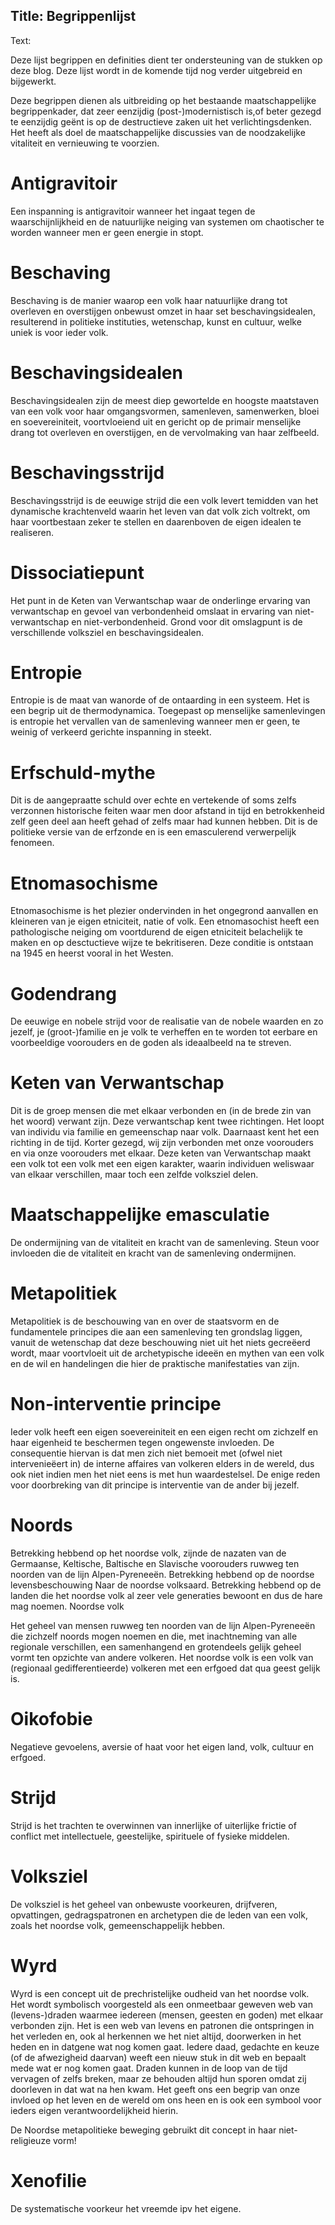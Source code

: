 Title: Begrippenlijst
----
Text: 

Deze lijst begrippen en definities dient ter ondersteuning van de stukken op deze blog. 
Deze lijst wordt in de komende tijd nog verder uitgebreid en bijgewerkt.

Deze begrippen dienen als uitbreiding op het bestaande maatschappelijke begrippenkader, dat zeer eenzijdig (post-)modernistisch is,of beter gezegd te eenzijdig geënt is op de destructieve zaken uit het verlichtingsdenken. 
Het heeft als doel de  maatschappelijke discussies van de noodzakelijke vitaliteit en vernieuwing te voorzien.

# Antigravitoir

Een inspanning  is antigravitoir wanneer het ingaat tegen de waarschijnlijkheid en de natuurlijke neiging van systemen om chaotischer te worden wanneer men er geen energie in stopt.

# Beschaving

Beschaving is de manier waarop een volk haar natuurlijke drang tot overleven en overstijgen onbewust omzet in haar set beschavingsidealen, resulterend in politieke instituties, wetenschap, kunst en cultuur, welke uniek is voor ieder volk.

# Beschavingsidealen

Beschavingsidealen zijn de meest diep gewortelde en hoogste maatstaven van een volk voor haar omgangsvormen, samenleven, samenwerken, bloei en soevereiniteit, voortvloeiend uit en gericht op de primair menselijke drang  tot overleven en overstijgen, en de vervolmaking van haar zelfbeeld.

# Beschavingsstrijd

Beschavingsstrijd is de eeuwige strijd die een volk levert temidden van het dynamische krachtenveld waarin het leven van dat volk zich voltrekt, om haar voortbestaan zeker te stellen en daarenboven de eigen idealen te realiseren.

# Dissociatiepunt

Het punt in de Keten van Verwantschap waar de onderlinge ervaring van verwantschap en gevoel van verbondenheid omslaat in ervaring van niet-verwantschap en niet-verbondenheid. Grond voor dit omslagpunt is de verschillende volksziel en beschavingsidealen.

# Entropie

Entropie is de maat van wanorde of de ontaarding in een systeem. Het is een begrip uit de thermodynamica. Toegepast op menselijke samenlevingen is entropie het vervallen van de samenleving wanneer men er geen, te weinig of verkeerd gerichte inspanning in steekt.

# Erfschuld-mythe

Dit is de aangepraatte schuld over echte en vertekende of soms zelfs verzonnen historische feiten waar men door afstand in tijd en betrokkenheid zelf geen deel aan heeft gehad of zelfs maar had kunnen hebben. Dit is de politieke versie van de erfzonde en is een emasculerend verwerpelijk fenomeen.

# Etnomasochisme

Etnomasochisme is het plezier ondervinden in het ongegrond aanvallen en kleineren van je eigen etniciteit, natie of volk. Een etnomasochist heeft een pathologische neiging om voortdurend de eigen etniciteit belachelijk te maken en op desctuctieve wijze te bekritiseren. Deze conditie is ontstaan na 1945 en heerst vooral in het Westen.

# Godendrang

De eeuwige en nobele strijd voor de realisatie van de nobele waarden en zo jezelf, je (groot-)familie en je volk te verheffen en te worden tot eerbare en voorbeeldige voorouders en de goden als ideaalbeeld na te streven.

# Keten van Verwantschap

Dit is de groep mensen die met elkaar verbonden en (in de brede zin van het woord) verwant zijn. Deze verwantschap kent twee richtingen. Het loopt van individu via familie en gemeenschap naar volk. Daarnaast kent het een richting in de tijd. Korter gezegd, wij zijn verbonden met onze voorouders en via onze voorouders met elkaar. Deze keten van Verwantschap maakt een volk tot een volk met een eigen karakter, waarin individuen weliswaar van elkaar verschillen, maar toch een zelfde volksziel delen.

# Maatschappelijke emasculatie

De ondermijning van de vitaliteit en kracht van de samenleving. Steun voor invloeden die de vitaliteit en kracht van de samenleving ondermijnen.

# Metapolitiek

Metapolitiek is de beschouwing van en over de staatsvorm en de fundamentele principes die aan een samenleving ten grondslag liggen, vanuit de wetenschap dat deze beschouwing niet uit het niets gecreëerd wordt, maar voortvloeit uit de archetypische ideeën en mythen van een volk en de wil en handelingen die hier de praktische manifestaties van zijn.

# Non-interventie principe

Ieder volk heeft een eigen soevereiniteit en een eigen recht om zichzelf en haar eigenheid te beschermen tegen ongewenste invloeden. De consequentie hiervan is dat men zich niet bemoeit met (ofwel niet intervenieëert in) de interne affaires van volkeren elders in de wereld, dus ook niet indien men het niet eens is met hun waardestelsel. De enige reden voor doorbreking van dit principe is interventie van de ander bij jezelf.

# Noords

Betrekking hebbend op het noordse volk, zijnde de nazaten van de Germaanse, Keltische, Baltische en Slavische voorouders ruwweg ten noorden van de lijn Alpen-Pyreneeën.
Betrekking hebbend op de noordse levensbeschouwing
Naar de noordse volksaard.
Betrekking hebbend op de landen die het noordse volk al zeer vele generaties bewoont en dus de hare mag noemen.
Noordse volk

Het geheel van mensen ruwweg ten noorden van de lijn Alpen-Pyreneeën die zichzelf noords mogen noemen en die, met inachtneming van alle regionale verschillen, een samenhangend en grotendeels gelijk geheel vormt ten opzichte van andere volkeren. Het noordse volk is een volk van (regionaal gedifferentieerde) volkeren met een erfgoed dat qua geest gelijk is.

# Oikofobie

Negatieve gevoelens, aversie of haat voor het eigen land, volk, cultuur en erfgoed.

# Strijd

Strijd is het trachten te overwinnen van innerlijke of uiterlijke frictie of conflict met intellectuele, geestelijke, spirituele of fysieke middelen.

# Volksziel

De volksziel is het geheel van onbewuste voorkeuren, drijfveren, opvattingen, gedragspatronen en archetypen die de leden van een volk, zoals het noordse volk, gemeenschappelijk hebben.

# Wyrd

Wyrd is een concept uit de prechristelijke oudheid van het noordse volk. Het wordt symbolisch voorgesteld als een onmeetbaar geweven web van (levens-)draden waarmee iedereen (mensen, geesten en goden) met elkaar verbonden zijn. Het is een web van levens en patronen die ontspringen in het verleden en, ook al herkennen we het niet altijd, doorwerken in het heden en in datgene wat nog komen gaat. Iedere daad, gedachte en keuze (of de afwezigheid daarvan) weeft een nieuw stuk in dit web en bepaalt mede wat er nog komen gaat. Draden kunnen in de loop van de tijd vervagen of zelfs breken, maar ze behouden altijd hun sporen omdat zij doorleven in dat wat na hen kwam. Het geeft ons een begrip van onze invloed op het leven en de wereld om ons heen en is ook een symbool voor ieders eigen verantwoordelijkheid hierin.

De Noordse metapolitieke beweging gebruikt dit concept in haar niet-religieuze vorm!

# Xenofilie

De systematische voorkeur het vreemde ipv het eigene.

